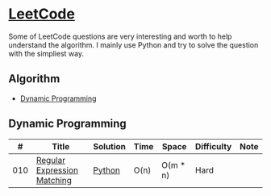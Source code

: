 # [LeetCode](https://leetcode.com/problemset/algorithms/)
Some of LeetCode questions are very interesting and worth to help understand the algorithm.
I mainly use Python and try to solve the question with the simpliest way.

## Algorithm

* [Dynamic Programming](https://github.com/chihhoyen/LeetCode#dynamic-programming)

## Dynamic Programming
|  #  | Title           |  Solution       |  Time           | Space           | Difficulty    | Note | 
|-----|---------------- | --------------- | --------------- | --------------- | ------------- | -----|
010| [Regular Expression Matching](https://leetcode.com/problems/regular-expression-matching/) | [Python](https://github.com/chihhoyen/LeetCode/blob/master/Python/010_regular_expression_matching.py) | O(n) | O(m * n) | Hard |
